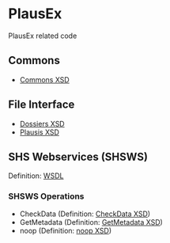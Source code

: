 # PlausEx
PlausEx related code

## Commons
* [Commons XSD](https://github.com/BFS-SHS-MSAS/PlausEx/raw/master/commons/17/commons-17-01-19.xsd)

## File Interface
* [Dossiers XSD](https://github.com/BFS-SHS-MSAS/PlausEx/raw/master/dossiers/15/dossiers-15-7-16.xsd)
* [Plausis XSD](https://github.com/BFS-SHS-MSAS/PlausEx/raw/master/plausis/15/plausis-15-7-16.xsd)

## SHS Webservices (SHSWS)
Definition: [WSDL](https://github.com/BFS-SHS-MSAS/PlausEx/raw/master/shsws/17/shsws-17-01-19.wsdl)
 
### SHSWS Operations
* CheckData (Definition: [CheckData XSD](https://github.com/BFS-SHS-MSAS/PlausEx/raw/master/checkdata/17/checkdata-17-01-19.xsd))  
* GetMetadata (Definition: [GetMetadata XSD](https://github.com/BFS-SHS-MSAS/PlausEx/raw/master/getmetadata/17/getmetadata-17-01-19.xsd))
* noop (Definition: [noop XSD](https://github.com/BFS-SHS-MSAS/PlausEx/raw/master/noop/17/noop-17-01-19.xsd))
